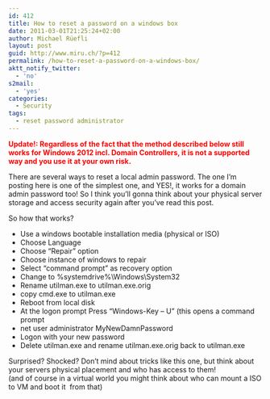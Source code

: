 ```yaml
---
id: 412
title: How to reset a password on a windows box
date: 2011-03-01T21:25:24+02:00
author: Michael Rüefli
layout: post
guid: http://www.miru.ch/?p=412
permalink: /how-to-reset-a-password-on-a-windows-box/
aktt_notify_twitter:
  - 'no'
s2mail:
  - 'yes'
categories:
  - Security
tags:
  - reset password administrator
---
```

<span style="color: #ff0000;"><strong>Update!: Regardless of the fact that the method described below still works for Windows 2012 incl. Domain Controllers, it is not a supported way and you use it at your own risk.</strong></span>

There are several ways to reset a local admin password. The one I&#8217;m posting here is one of the simplest one, and YES!, it works for a domain admin password too! So I think you&#8217;ll gonna think about your physical server storage and access security again after you&#8217;ve read this post.

So how that works?

  * Use a windows bootable installation media (physical or ISO)
  * Choose Language
  * Choose &#8220;Repair&#8221; option
  * Choose instance of windows to repair
  * Select &#8220;command prompt&#8221; as recovery option
  * Change to %systemdrive%\Windows\System32
  * Rename utilman.exe to utilman.exe.orig
  * copy cmd.exe to utilman.exe
  * Reboot from local disk
  * At the logon prompt Press &#8220;Windows-Key &#8211; U&#8221; (this opens a command prompt
  * net user administrator MyNewDamnPassword
  * Logon with your new password
  * Delete utilman.exe and rename utilman.exe.orig back to utilman.exe

Surprised? Shocked? Don&#8217;t mind about tricks like this one, but think about your servers physical placement and who has access to them!  
(and of course in a virtual world you might think about who can mount a ISO to VM and boot it  from that)